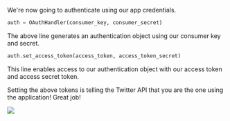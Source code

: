 <!--title={The auth Object}-->

We're now going to authenticate using our app credentials. 

```python
auth = OAuthHandler(consumer_key, consumer_secret)
```

The above line generates an authentication object using our consumer key and secret.

```python
auth.set_access_token(access_token, access_token_secret)
```

This line enables access to our authentication object with our access token and access secret token.



Setting the above tokens is telling the Twitter API that you are the one using the application! Great job!

![](https://images.pexels.com/photos/1309644/pexels-photo-1309644.jpeg?auto=compress&cs=tinysrgb&dpr=1&w=500.png)